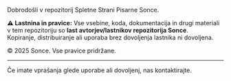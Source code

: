 Dobrodošli v repozitorij Spletne Strani Pisarne Sonce.

**⚠️ Lastnina in pravice:**
Vse vsebine, koda, dokumentacija in drugi materiali v tem repozitoriju so **last avtorjev/lastnikov repozitorija Sonce**.  
Kopiranje, distribuiranje ali uporaba brez dovoljenja lastnika ni dovoljena.  

© 2025 Sonce. Vse pravice pridržane.

---

Če imate vprašanja glede uporabe ali dovoljenj, nas kontaktirajte.
